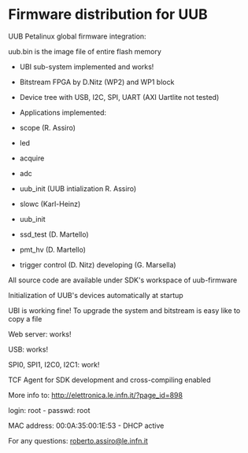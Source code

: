 # Firmware distribution for UUB 

UUB Petalinux global firmware integration:

uub.bin is the image file of entire flash memory

- UBI sub-system implemented and works!

- Bitstream FPGA by D.Nitz (WP2) and WP1 block 

- Device tree with USB, I2C, SPI, UART (AXI Uartlite not tested)

- Applications implemented:
-	scope (R. Assiro)
-	led
-	acquire
-	adc
-	uub_init (UUB intialization R. Assiro)
-	slowc (Karl-Heinz)
-	uub_init
-	ssd_test (D. Martello)
-	pmt_hv (D. Martello)
-	trigger control (D. Nitz) developing (G. Marsella)

All source code are available under SDK's workspace of uub-firmware
	
Initialization of UUB's devices automatically at startup

UBI is working fine! To upgrade the system and bitstream is easy like to copy a file
	
Web server: works!

USB: works!

SPI0, SPI1, I2C0, I2C1: work!

TCF Agent for SDK development and cross-compiling enabled

More info to: http://elettronica.le.infn.it/?page_id=898

login: root - passwd: root

MAC address: 00:0A:35:00:1E:53 - DHCP active

For any questions: roberto.assiro@le.infn.it

